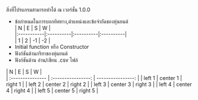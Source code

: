 สิ่งที่โปรแกรมสามารถทำได้ ณ เวอร์ชั่น 1.0.0
* ข้อกำหนดในการบอกทิศทาง,ตำแหน่งและข้อจำกัดของหุ่นยนต์  
 |      N     |     E     |     S     |     W     |  
 |:-----------|:----------|:----------|:----------|  
 |      1     |     2     |    -1     |    -2     |  
* Initial function หรือ Constructor
* ฟังก์ชันด้านกริยาของหุ่นยนต์
* ฟังก์ชันด้าน อ่าน/เขียน .csv ไฟล์

| N | E | S | W |  
| :--------------- | :----------------: | ----------------: |
| left 1           | center 1           | right 1           |
| left 2           | center 2           | right 2           |
| left 3           | center 3           | right 3           |
| left 4           | center 4           | right 4           |
| left 5           | center 5           | right 5           |
